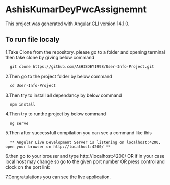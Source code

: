 # AshisKumarDeyPwcAssignemnt

This project was generated with [Angular CLI](https://github.com/angular/angular-cli) version 14.1.0.

## To run file localy
1.Take Clone from the repository.
  please go to a folder and opening terminal then take clone by giving below command

      git clone https://github.com/ASHISDEY1998/User-Info-Project.git

2.Then go to the project folder by below command

      cd User-Info-Project
      
3.Then try to install all dependancy by below command

      npm install
      
4.Then try to runthe project by below command

      ng serve
      
5.Then after successfull compilation you can see a command like this

      ** Angular Live Development Server is listening on localhost:4200, open your browser on http://localhost:4200/ **
      
6.then go to your brouser and type http://localhost:4200/ OR if in your case local host may change so go to the given port number OR press control and clock on the port    link

7.Congratulations you can see the live application.




